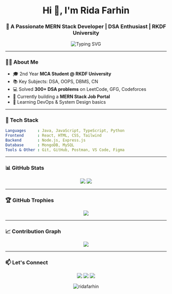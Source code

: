 
<h1 align="center">Hi 👋, I'm Rida Farhin</h1>
<h3 align="center">🚀 A Passionate MERN Stack Developer | DSA Enthusiast | RKDF University</h3>

<p align="center">
  <img src="https://readme-typing-svg.herokuapp.com?font=Fira+Code&duration=3000&pause=1000&color=F75C7E&center=true&vCenter=true&width=435&lines=Full+Stack+Developer;DSA+Practitioner+%F0%9F%A7%9A;Coding+Mentor+%F0%9F%92%BB;Lifelong+Learner" alt="Typing SVG" />
</p>

---

### 🧑‍💻 About Me

- 🎓 2nd Year **MCA Student @ RKDF University**
- 📚 Key Subjects: DSA, OOPS, DBMS, CN
- 💻 Solved **300+ DSA problems** on LeetCode, GFG, Codeforces
- 🚀 Currently building a **MERN Stack Job Portal**
- 🌱 Learning DevOps & System Design basics

---

### 💼 Tech Stack

```yaml
Languages     : Java, JavaScript, TypeScript, Python
Frontend      : React, HTML, CSS, Tailwind
Backend       : Node.js, Express.js
Database      : MongoDB, MySQL
Tools & Other : Git, GitHub, Postman, VS Code, Figma
```

---

### 📊 GitHub Stats

<p align="center">
  <img src="https://github-readme-stats.vercel.app/api?username=ridafarhin590&show_icons=true&theme=tokyonight&count_private=true" />
  <img src="https://github-readme-streak-stats.herokuapp.com/?user=harshgupta2774&theme=tokyonight" />
</p>

---

### 🏆 GitHub Trophies

<p align="center">
  <img src="https://github-profile-trophy.vercel.app/?username=ridafarhin590&theme=onestar&row=1&column=6" />
</p>

---

### 📈 Contribution Graph

<p align="center">
  <img src="https://github-readme-activity-graph.vercel.app/graph?username=ridafarhin590&theme=react-dark" />
</p>

---

### 📫 Let's Connect

<p align="center">
  <a href="mailto:ridafarhin59@gmail.com"><img src="https://img.shields.io/badge/Gmail-D14836?style=for-the-badge&logo=gmail&logoColor=white" /></a>
  <a href="https://www.linkedin.com/in/rida-farhin-8363552b5/" target="_blank"><img src="https://img.shields.io/badge/LinkedIn-0077B5?style=for-the-badge&logo=linkedin&logoColor=white" /></a>
  <a href="https://x.com/rida_farhin59" target="_blank"><img src="https://img.shields.io/badge/Twitter-1DA1F2?style=for-the-badge&logo=twitter&logoColor=white" /></a>
</p>

<p align="center">
  <img src="RIDA.png" alt="ridafarhin" />
</p>
